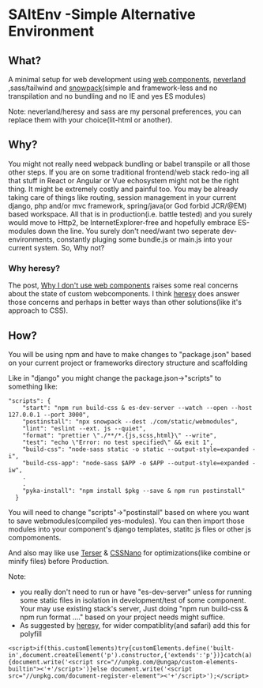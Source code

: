 # SAltEnv -Simple Alternative Environment
## What?
A minimal setup for web development using [web components](https://www.webcomponents.org/introduction), [neverland](https://github.com/WebReflection/neverland) ,sass/tailwind and [snowpack](https://github.com/pikapkg/snowpack)(simple and framework-less and no transpilation and no bundling and no IE and yes ES modules)

Note: neverland/heresy and sass are my personal preferences, you can replace them with your choice(lit-html or another).

## Why?
You might not really need webpack bundling or babel transpile or all those other steps. If you are on some traditional frontend/web stack redo-ing all that stuff in React or Angular or Vue echosystem might not be the right thing. It might be extremely costly and painful too. You may be already taking care of things like routing, session management in your current django, php and/or mvc framework, spring/java(or God forbid JCR/@EM) based workspace. All that is in production(i.e. battle tested) and you surely would move to Http2, be InternetExplorer-free and hopefully embrace ES-modules down the line. You surely don't need/want two seperate dev-environments, constantly pluging some bundle.js or main.js into your current system. So, Why not? 

### Why heresy?
The post, [Why I don't use web components](https://dev.to/richharris/why-i-don-t-use-web-components-2cia) raises some real concerns about the state of custom webcomponents. I think [heresy](https://github.com/WebReflection/heresy) does answer those concerns and perhaps in better ways than other solutions(like it's approach to CSS).

## How?
You will be using npm and have to make changes to "package.json" based on your current project or frameworks directory structure and scaffolding 

Like in "django" you might change the package.json->"scripts" to something like: 
```
"scripts": {
    "start": "npm run build-css & es-dev-server --watch --open --host 127.0.0.1 --port 3000",
    "postinstall": "npx snowpack --dest ./com/static/webmodules",
    "lint": "eslint --ext. js --quiet",
    "format": "prettier \"./**/*.{js,scss,html}\" --write",
    "test": "echo \"Error: no test specified\" && exit 1",
    "build-css": "node-sass static -o static --output-style=expanded -i",
    "build-css-app": "node-sass $APP -o $APP --output-style=expanded -iw",
    .
    .
    "pyka-install": "npm install $pkg --save & npm run postinstall"
  }
  ```
You will need to change "scripts"->"postinstall" based on where you want to save webmodules(compiled yes-modules). You can then import those modules into your component's django templates, statitc js files or other js compomonents.

And also may like use [Terser](https://github.com/terser/terser) & [CSSNano](https://cssnano.co/) for optimizations(like combine or minify files) before Production. 

Note: 
- you really don't need to run or have "es-dev-server" unless for running some static files in isolation in development/test of some component. Your may use existing stack's server, Just doing "npm run build-css & npm run format ...." based on your project needs might suffice. 
- As suggested by [heresy](https://github.com/WebReflection/heresy), for wider compatiblity(and safari) add this for polyfill
```
<script>if(this.customElements)try{customElements.define('built-in',document.createElement('p').constructor,{'extends':'p'})}catch(a){document.write('<script src="//unpkg.com/@ungap/custom-elements-builtin"><'+'/script>')}else document.write('<script src="//unpkg.com/document-register-element"><'+'/script>');</script>
```
